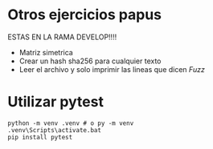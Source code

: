 # Otros ejercicios papus

ESTAS EN LA RAMA DEVELOP!!!!

- Matriz simetrica
- Crear un hash sha256 para cualquier texto
- Leer el archivo y solo imprimir las lineas que dicen _Fuzz_

# Utilizar pytest

```shell
python -m venv .venv # o py -m venv
.venv\Scripts\activate.bat
pip install pytest
```